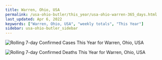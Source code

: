 ```yaml
---
title: Warren, Ohio, USA
permalink: /usa-ohio-butler/this_year/usa-ohio-warren-365_days.html
last_updated: Apr 6, 2022
keywords: ["Warren, Ohio, USA", "weekly totals", "This Year"]
sidebar: usa-ohio-butler_sidebar
---
```


![Rolling 7-day Confirmed Cases This Year for Warren, Ohio, USA](/covid_tracker/images/graphs/usa-ohio-warren-rolling_7_days_confirmed-365_days_graph.png)

![Rolling 7-day Confirmed Deaths This Year for Warren, Ohio, USA](/covid_tracker/images/graphs/usa-ohio-warren-rolling_7_days_deaths-365_days_graph.png)
